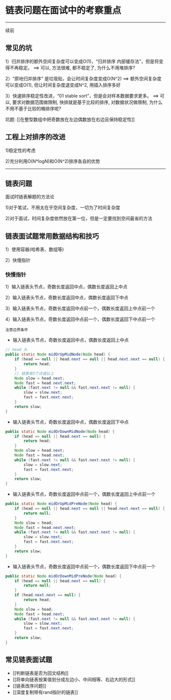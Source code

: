 # 链表问题在面试中的考察重点


---

续前

## 常见的坑

1）归并排序的额外空间复杂度可以变成O(1)，“归并排序 内部缓存法”，但是将变得不再稳定。
    ==> 可以, 方法很难, 都不稳定了, 为什么不用堆排序?

2）“原地归并排序" 是垃圾贴，会让时间复杂度变成O(N^2) 
    ==> 额外空间复杂度可以变成O(1), 但让时间复杂度退变成N^2, 用插入排序多好

3）快速排序稳定性改进，“01 stable sort”，但是会对样本数据要求更多。
   ==> 可以, 要求对数据范围做限制, 快排就是基于比较的排序, 对数据状况做限制, 为什么不用不基于比较的桶排序呢?

坑题: [[在整型数组中把奇数放在左边偶数放在右边且保持稳定性]]


## 工程上对排序的改进

1)稳定性的考虑 

2)充分利用O(N*logN)和O(N^2)排序各自的优势

---

## 链表问题
面试时链表解题的方法论 

1)对于笔试，不用太在乎空间复杂度，一切为了时间复杂度

2)对于面试，时间复杂度依然放在第一位，但是一定要找到空间最省的方法


## 链表面试题常用数据结构和技巧

1）使用容器(哈希表、数组等)

2）快慢指针


### 快慢指针

1）输入链表头节点，奇数长度返回中点，偶数长度返回上中点

2）输入链表头节点，奇数长度返回中点，偶数长度返回下中点

3）输入链表头节点，奇数长度返回中点前一个，偶数长度返回上中点前一个

4）输入链表头节点，奇数长度返回中点前一个，偶数长度返回下中点前一个

`注意边界条件`

- 输入链表头节点，奇数长度返回中点，偶数长度返回上中点

```java
// head 头
public static Node midOrUpMidNode(Node head) {
    if (head == null || head.next == null || head.next.next == null) {
        return head;
    }
    // 链表有3个点或以上
    Node slow = head.next;
    Node fast = head.next.next;
    while (fast.next != null && fast.next.next != null) {
        slow = slow.next;
        fast = fast.next.next;
    }
    return slow;
}
```

- 输入链表头节点，奇数长度返回中点，偶数长度返回下中点
```java
public static Node midOrDownMidNode(Node head) {
    if (head == null || head.next == null) {
        return head;
    }
    Node slow = head.next;
    Node fast = head.next;
    while (fast.next != null && fast.next.next != null) {
        slow = slow.next;
        fast = fast.next.next;
    }
    return slow;
}
```

- 输入链表头节点，奇数长度返回中点前一个，偶数长度返回上中点前一个
```java
public static Node midOrUpMidPreNode(Node head) {
    if (head == null || head.next == null || head.next.next == null) {
        return null;
    }
    Node slow = head;
    Node fast = head.next.next;
    while (fast.next != null && fast.next.next != null) {
        slow = slow.next;
        fast = fast.next.next;
    }
    return slow;
}
```

- 输入链表头节点，奇数长度返回中点前一个，偶数长度返回下中点前一个
```java
public static Node midOrDownMidPreNode(Node head) {
    if (head == null || head.next == null) {
        return null;
    }
    if (head.next.next == null) {
        return head;
    }
    Node slow = head;
    Node fast = head.next;
    while (fast.next != null && fast.next.next != null) {
        slow = slow.next;
        fast = fast.next.next;
    }
    return slow;
}
```



## 常见链表面试题

-  [[判断链表是否为回文结构]]
-  [[将单向链表按某值划分成左边小、中间相等、右边大的形式]]
-  [[链表改序问题]]
-  [[深度复制带有rand指针的链表]]

